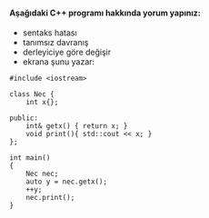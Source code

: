 #### Aşağıdaki C++ programı hakkında yorum yapınız:

+ sentaks hatası
+ tanımsız davranış
+ derleyiciye göre değişir
+ ekrana şunu yazar: 

```
#include <iostream>

class Nec {
	int x{};

public:
	int& getx() { return x; }
	void print(){ std::cout << x; }
};

int main() 
{
	Nec nec;
	auto y = nec.getx();
	++y;
	nec.print();
}
